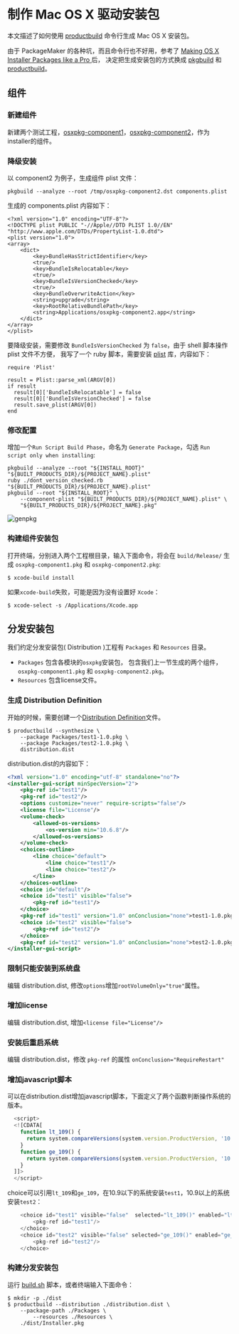 # 制作 Mac OS X 驱动安装包

本文描述了如何使用 [productbuild](https://developer.apple.com/library/mac/documentation/Darwin/Reference/ManPages/man1/productbuild.1.html) 命令行生成 Mac OS X 安装包。

由于 PackageMaker 的各种坑，而且命令行也不好用，参考了
[Making OS X Installer Packages like a Pro ](http://stackoverflow.com/questions/11487596/making-os-x-installer-packages-like-a-pro-xcode4-developer-id-mountain-lion-re/11487658#11487658) 后，
决定把生成安装包的方式换成 [pkgbuild](http://developer.apple.com/library/mac/documentation/Darwin/Reference/Manpages/man1/pkgbuild.1.html) 和 
[productbuild](https://developer.apple.com/library/mac/documentation/Darwin/Reference/ManPages/man1/productbuild.1.html)。

## 组件

### 新建组件
新建两个测试工程，[osxpkg-component1](http://git.pantum.com/hdc/osxpkg-component1)，[osxpkg-component2](http://git.pantum.com/hdc/osxpkg-component2)，作为installer的组件。

### 降级安装

以 component2 为例子，生成组件 plist 文件：

```pkgbuild --analyze --root /tmp/osxpkg-component2.dst components.plist```

生成的 components.plist 内容如下：

```
<?xml version="1.0" encoding="UTF-8"?>
<!DOCTYPE plist PUBLIC "-//Apple//DTD PLIST 1.0//EN" "http://www.apple.com/DTDs/PropertyList-1.0.dtd">
<plist version="1.0">
<array>
	<dict>
		<key>BundleHasStrictIdentifier</key>
		<true/>
		<key>BundleIsRelocatable</key>
		<true/>
		<key>BundleIsVersionChecked</key>
		<true/>
		<key>BundleOverwriteAction</key>
		<string>upgrade</string>
		<key>RootRelativeBundlePath</key>
		<string>Applications/osxpkg-component2.app</string>
	</dict>
</array>
</plist>
```

要降级安装，需要修改 ```BundleIsVersionChecked``` 为 ```false```，由于 shell 脚本操作 plist 文件不方便，
我写了一个 ruby 脚本，需要安装 [plist](http://plist.rubyforge.org) 库，内容如下：

```
require 'Plist'

result = Plist::parse_xml(ARGV[0])
if result
  result[0]['BundleIsRelocatable'] = false
  result[0]['BundleIsVersionChecked'] = false
  result.save_plist(ARGV[0])
end
```


### 修改配置
增加一个`Run Script Build Phase`，命名为 `Generate Package`，勾选 `Run script only when installing`:

```
pkgbuild --analyze --root "${INSTALL_ROOT}" "${BUILT_PRODUCTS_DIR}/${PROJECT_NAME}.plist"
ruby ./dont_version_checked.rb "${BUILT_PRODUCTS_DIR}/${PROJECT_NAME}.plist"
pkgbuild --root "${INSTALL_ROOT}" \
	--component-plist "${BUILT_PRODUCTS_DIR}/${PROJECT_NAME}.plist" \
	"${BUILT_PRODUCTS_DIR}/${PROJECT_NAME}.pkg"
```

![genpkg](img/genpkg.png)


### 构建组件安装包
打开终端，分别进入两个工程根目录，输入下面命令，将会在 `build/Release/` 生成 `osxpkg-component1.pkg` 和 `osxpkg-component2.pkg`:
```
$ xcode-build install
```

如果`xcode-build`失败，可能是因为没有设置好 `Xcode`：
```
$ xcode-select -s /Applications/Xcode.app
```

## 分发安装包

我们约定分发安装包( Distribution )工程有 `Packages` 和 `Resources` 目录。
* `Packages` 包含各模块的`osxpkg`安装包，
包含我们上一节生成的两个组件，`osxpkg-component1.pkg` 和 `osxpkg-component2.pkg`。
* `Resources` 包含license文件。

### 生成 Distribution Definition

开始的时候，需要创建一个[Distribution Definition](https://developer.apple.com/library/mac/documentation/DeveloperTools/Reference/DistributionDefinitionRef/Chapters/Introduction.html#//apple_ref/doc/uid/TP40005370-CH1-DontLinkElementID_16)文件。

```shell
$ productbuild --synthesize \
    --package Packages/test1-1.0.pkg \
    --package Packages/test2-1.0.pkg \
    distribution.dist
```

distribution.dist的内容如下：

```xml
<?xml version="1.0" encoding="utf-8" standalone="no"?>
<installer-gui-script minSpecVersion="2">
    <pkg-ref id="test1"/>
    <pkg-ref id="test2"/>
    <options customize="never" require-scripts="false"/>
    <license file="License"/>
    <volume-check>
        <allowed-os-versions>
            <os-version min="10.6.8"/>
        </allowed-os-versions>
    </volume-check>
    <choices-outline>
        <line choice="default">
            <line choice="test1"/>
            <line choice="test2"/>
        </line>
    </choices-outline>
    <choice id="default"/>
    <choice id="test1" visible="false">
        <pkg-ref id="test1"/>
    </choice>
    <pkg-ref id="test1" version="1.0" onConclusion="none">test1-1.0.pkg</pkg-ref>
    <choice id="test2" visible="false">
        <pkg-ref id="test2"/>
    </choice>
    <pkg-ref id="test2" version="1.0" onConclusion="none">test2-1.0.pkg</pkg-ref>
</installer-gui-script>
```

### 限制只能安装到系统盘

编辑 distribution.dist, 修改```options```增加```rootVolumeOnly="true"```属性。

### 增加license

编辑 distribution.dist, 增加```<license file="License"/>```

### 安装后重启系统

编辑 distribution.dist，修改 ```pkg-ref``` 的属性 ```onConclusion="RequireRestart"```

### 增加javascript脚本
可以在distribution.dist增加javascript脚本，下面定义了两个函数判断操作系统的版本。

```javascript
  <script>
  <![CDATA[
    function lt_109() {
      return system.compareVersions(system.version.ProductVersion, '10.9.0') < 0;
    }
    function ge_109() {
      return system.compareVersions(system.version.ProductVersion, '10.9.0') >= 0;
    }
  ]]>
  </script>
```

choice可以引用```lt_109```和```ge_109```，在10.9以下的系统安装```test1```，10.9以上的系统安装```test2```：

```javascript
	<choice id="test1" visible="false"  selected="lt_109()" enabled="lt_109()">
	    <pkg-ref id="test1"/>
	</choice>
	<choice id="test2" visible="false" selected="ge_109()" enabled="ge_109()">
	    <pkg-ref id="test2"/>
	</choice>
```

### 构建分发安装包

运行 [build.sh](build.sh) 脚本，或者终端输入下面命令：
```
$ mkdir -p ./dist
$ productbuild --distribution ./distribution.dist \
    --package-path ./Packages \
		--resources ./Resources \
    ./dist/Installer.pkg
```


